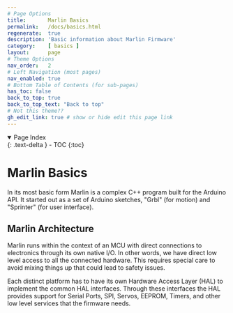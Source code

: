 ```yaml
---
# Page Options
title:       Marlin Basics
permalink:   /docs/basics.html
regenerate:  true
description: 'Basic information about Marlin Firmware'
category:    [ basics ]
layout:      page
# Theme Options
nav_order:   2
# Left Navigation (most pages)
nav_enabled: true
# Bottom Table of Contents (for sub-pages)
has_toc: false
back_to_top: true
back_to_top_text: "Back to top"
# Not this theme??
gh_edit_link: true # show or hide edit this page link
---
```

<details open markdown="block">
  <summary>Page Index</summary>{: .text-delta }
  - TOC
  {:toc}
</details>

# Marlin Basics
In its most basic form Marlin is a complex C++ program built for the Arduino API. It started out as a set of Arduino sketches, "Grbl" (for motion) and "Sprinter" (for user interface).

## Marlin Architecture
Marlin runs within the context of an MCU with direct connections to electronics through its own native I/O. In other words, we have direct low level access to all the connected hardware. This requires special care to avoid mixing things up that could lead to safety issues.

Each distinct platform has to have its own Hardware Access Layer (HAL) to implement the common HAL interfaces. Through these interfaces the HAL provides support for Serial Ports, SPI, Servos, EEPROM, Timers, and other low level services that the firmware needs.
